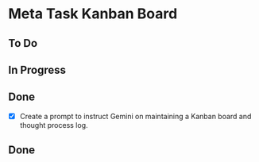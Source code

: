 # Meta Task Kanban Board

## To Do

## In Progress

## Done

- [x] Create a prompt to instruct Gemini on maintaining a Kanban board and thought process log.

## Done
